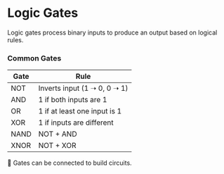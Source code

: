 # Logic Gates

Logic gates process binary inputs to produce an output based on logical rules.

###  Common Gates

| Gate | Rule |
|------|------|
| NOT  | Inverts input (1 ➝ 0, 0 ➝ 1) |
| AND  | 1 if both inputs are 1 |
| OR   | 1 if at least one input is 1 |
| XOR  | 1 if inputs are different |
| NAND | NOT + AND |
| XNOR | NOT + XOR |

🧩 Gates can be connected to build circuits.
